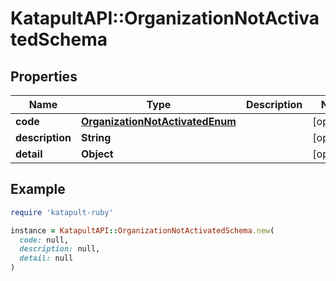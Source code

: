 # KatapultAPI::OrganizationNotActivatedSchema

## Properties

| Name | Type | Description | Notes |
| ---- | ---- | ----------- | ----- |
| **code** | [**OrganizationNotActivatedEnum**](OrganizationNotActivatedEnum.md) |  | [optional] |
| **description** | **String** |  | [optional] |
| **detail** | **Object** |  | [optional] |

## Example

```ruby
require 'katapult-ruby'

instance = KatapultAPI::OrganizationNotActivatedSchema.new(
  code: null,
  description: null,
  detail: null
)
```

